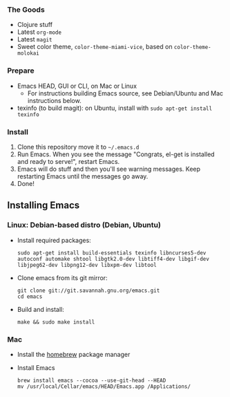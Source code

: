 ### The Goods

* Clojure stuff
* Latest `org-mode`
* Latest `magit`
* Sweet color theme, `color-theme-miami-vice`, based on `color-theme-molokai`

### Prepare

* Emacs HEAD, GUI or CLI, on Mac or Linux
  * For instructions building Emacs source, see Debian/Ubuntu and Mac instructions below.
* texinfo (to build magit): on Ubuntu, install with `sudo apt-get install texinfo`

### Install

1. Clone this repository move it to `~/.emacs.d`
2. Run Emacs.  When you see the message "Congrats, el-get is installed and ready to serve!", restart Emacs.
3. Emacs will do stuff and then you'll see warning messages.  Keep restarting Emacs until the messages go away.
4. Done!

## Installing Emacs

### Linux: Debian-based distro (Debian, Ubuntu)

* Install required packages:

      sudo apt-get install build-essentials texinfo libncurses5-dev autoconf automake shtool libgtk2.0-dev libtiff4-dev libgif-dev libjpeg62-dev libpng12-dev libxpm-dev libtool
    
* Clone emacs from its git mirror:

      git clone git://git.savannah.gnu.org/emacs.git
      cd emacs
    
* Build and install:

      make && sudo make install
    
### Mac

* Install the [homebrew](https://github.com/mxcl/homebrew) package manager

* Install Emacs

      brew install emacs --cocoa --use-git-head --HEAD
      mv /usr/local/Cellar/emacs/HEAD/Emacs.app /Applications/

